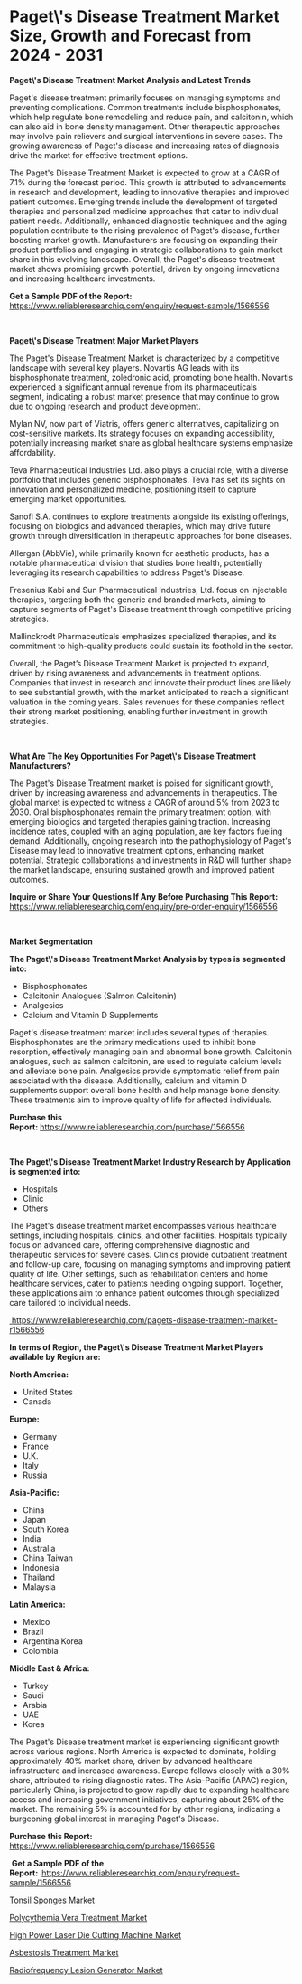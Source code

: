 <p><h1>Paget\'s Disease Treatment Market Size, Growth and Forecast from 2024 - 2031</h1></p><p><strong>Paget\'s Disease Treatment Market Analysis and Latest Trends</strong></p>
<p><p>Paget's disease treatment primarily focuses on managing symptoms and preventing complications. Common treatments include bisphosphonates, which help regulate bone remodeling and reduce pain, and calcitonin, which can also aid in bone density management. Other therapeutic approaches may involve pain relievers and surgical interventions in severe cases. The growing awareness of Paget's disease and increasing rates of diagnosis drive the market for effective treatment options.</p><p>The Paget's Disease Treatment Market is expected to grow at a CAGR of 7.1% during the forecast period. This growth is attributed to advancements in research and development, leading to innovative therapies and improved patient outcomes. Emerging trends include the development of targeted therapies and personalized medicine approaches that cater to individual patient needs. Additionally, enhanced diagnostic techniques and the aging population contribute to the rising prevalence of Paget's disease, further boosting market growth. Manufacturers are focusing on expanding their product portfolios and engaging in strategic collaborations to gain market share in this evolving landscape. Overall, the Paget's disease treatment market shows promising growth potential, driven by ongoing innovations and increasing healthcare investments.</p></p>
<p><strong>Get a Sample PDF of the Report:&nbsp;</strong> <a href="https://www.reliableresearchiq.com/enquiry/request-sample/1566556?utm_campaign=100&utm_medium=2&utm_source=Github&utm_content=ia&utm_term=07122024&utm_id=pagets-disease-treatment">https://www.reliableresearchiq.com/enquiry/request-sample/1566556</a></p>
<p>&nbsp;</p>
<p><strong>Paget\'s Disease Treatment Major Market Players</strong></p>
<p><p>The Paget's Disease Treatment Market is characterized by a competitive landscape with several key players. Novartis AG leads with its bisphosphonate treatment, zoledronic acid, promoting bone health. Novartis experienced a significant annual revenue from its pharmaceuticals segment, indicating a robust market presence that may continue to grow due to ongoing research and product development.</p><p>Mylan NV, now part of Viatris, offers generic alternatives, capitalizing on cost-sensitive markets. Its strategy focuses on expanding accessibility, potentially increasing market share as global healthcare systems emphasize affordability.</p><p>Teva Pharmaceutical Industries Ltd. also plays a crucial role, with a diverse portfolio that includes generic bisphosphonates. Teva has set its sights on innovation and personalized medicine, positioning itself to capture emerging market opportunities.</p><p>Sanofi S.A. continues to explore treatments alongside its existing offerings, focusing on biologics and advanced therapies, which may drive future growth through diversification in therapeutic approaches for bone diseases.</p><p>Allergan (AbbVie), while primarily known for aesthetic products, has a notable pharmaceutical division that studies bone health, potentially leveraging its research capabilities to address Paget's Disease.</p><p>Fresenius Kabi and Sun Pharmaceutical Industries, Ltd. focus on injectable therapies, targeting both the generic and branded markets, aiming to capture segments of Paget's Disease treatment through competitive pricing strategies.</p><p>Mallinckrodt Pharmaceuticals emphasizes specialized therapies, and its commitment to high-quality products could sustain its foothold in the sector.</p><p>Overall, the Paget’s Disease Treatment Market is projected to expand, driven by rising awareness and advancements in treatment options. Companies that invest in research and innovate their product lines are likely to see substantial growth, with the market anticipated to reach a significant valuation in the coming years. Sales revenues for these companies reflect their strong market positioning, enabling further investment in growth strategies.</p></p>
<p>&nbsp;</p>
<p><strong>What Are The Key Opportunities For Paget\'s Disease Treatment Manufacturers?</strong></p>
<p><p>The Paget's Disease Treatment market is poised for significant growth, driven by increasing awareness and advancements in therapeutics. The global market is expected to witness a CAGR of around 5% from 2023 to 2030. Oral bisphosphonates remain the primary treatment option, with emerging biologics and targeted therapies gaining traction. Increasing incidence rates, coupled with an aging population, are key factors fueling demand. Additionally, ongoing research into the pathophysiology of Paget's Disease may lead to innovative treatment options, enhancing market potential. Strategic collaborations and investments in R&D will further shape the market landscape, ensuring sustained growth and improved patient outcomes.</p></p>
<p><strong>Inquire or Share Your Questions If Any Before Purchasing This Report:</strong> <a href="https://www.reliableresearchiq.com/enquiry/pre-order-enquiry/1566556?utm_campaign=100&utm_medium=2&utm_source=Github&utm_content=ia&utm_term=07122024&utm_id=pagets-disease-treatment">https://www.reliableresearchiq.com/enquiry/pre-order-enquiry/1566556</a></p>
<p>&nbsp;</p>
<p><strong>Market Segmentation</strong></p>
<p><strong>The Paget\'s Disease Treatment Market Analysis by types is segmented into:</strong></p>
<p><ul><li>Bisphosphonates</li><li>Calcitonin Analogues (Salmon Calcitonin)</li><li>Analgesics</li><li>Calcium and Vitamin D Supplements</li></ul></p>
<p><p>Paget's disease treatment market includes several types of therapies. Bisphosphonates are the primary medications used to inhibit bone resorption, effectively managing pain and abnormal bone growth. Calcitonin analogues, such as salmon calcitonin, are used to regulate calcium levels and alleviate bone pain. Analgesics provide symptomatic relief from pain associated with the disease. Additionally, calcium and vitamin D supplements support overall bone health and help manage bone density. These treatments aim to improve quality of life for affected individuals.</p></p>
<p><strong>Purchase this Report:&nbsp;</strong><a href="https://www.reliableresearchiq.com/purchase/1566556?utm_campaign=100&utm_medium=2&utm_source=Github&utm_content=ia&utm_term=07122024&utm_id=pagets-disease-treatment">https://www.reliableresearchiq.com/purchase/1566556</a></p>
<p>&nbsp;</p>
<p><strong>The Paget\'s Disease Treatment Market Industry Research by Application is segmented into:</strong></p>
<p><ul><li>Hospitals</li><li>Clinic</li><li>Others</li></ul></p>
<p><p>The Paget's disease treatment market encompasses various healthcare settings, including hospitals, clinics, and other facilities. Hospitals typically focus on advanced care, offering comprehensive diagnostic and therapeutic services for severe cases. Clinics provide outpatient treatment and follow-up care, focusing on managing symptoms and improving patient quality of life. Other settings, such as rehabilitation centers and home healthcare services, cater to patients needing ongoing support. Together, these applications aim to enhance patient outcomes through specialized care tailored to individual needs.</p></p>
<p><a href="https://www.reliableresearchiq.com/pagets-disease-treatment-market-r1566556?utm_campaign=100&utm_medium=2&utm_source=Github&utm_content=ia&utm_term=07122024&utm_id=pagets-disease-treatment">&nbsp;https://www.reliableresearchiq.com/pagets-disease-treatment-market-r1566556</a></p>
<p><strong>In terms of Region, the Paget\'s Disease Treatment Market Players available by Region are:</strong></p>
<p>
    <p> <strong> North America: </strong>
        <ul>
            <li>United States</li>
            <li>Canada</li>
        </ul>
        </p> 
    <p> <strong> Europe: </strong>
        <ul>
            <li>Germany</li>
            <li>France</li>
            <li>U.K.</li>
            <li>Italy</li>
            <li>Russia</li>
        </ul>
        </p> 
    <p> <strong> Asia-Pacific: </strong>
        <ul>
            <li>China</li>
            <li>Japan</li>
            <li>South Korea</li>
            <li>India</li>
            <li>Australia</li>
            <li>China Taiwan</li>
            <li>Indonesia</li>
            <li>Thailand</li>
            <li>Malaysia</li>
        </ul>
        </p> 
    <p> <strong> Latin America: </strong>
        <ul>
            <li>Mexico</li>
            <li>Brazil</li>
            <li>Argentina Korea</li>
            <li>Colombia</li>
        </ul>
        </p> 
    <p> <strong> Middle East & Africa: </strong>
        <ul>
            <li>Turkey</li>
            <li>Saudi</li>
            <li>Arabia</li>
            <li>UAE</li>
            <li>Korea</li>
        </ul>
    </p>
    </p>
<p><p>The Paget's Disease treatment market is experiencing significant growth across various regions. North America is expected to dominate, holding approximately 40% market share, driven by advanced healthcare infrastructure and increased awareness. Europe follows closely with a 30% share, attributed to rising diagnostic rates. The Asia-Pacific (APAC) region, particularly China, is projected to grow rapidly due to expanding healthcare access and increasing government initiatives, capturing about 25% of the market. The remaining 5% is accounted for by other regions, indicating a burgeoning global interest in managing Paget's Disease.</p></p>
<p><strong>Purchase this Report: </strong><a href="https://www.reliableresearchiq.com/purchase/1566556?utm_campaign=100&utm_medium=2&utm_source=Github&utm_content=ia&utm_term=07122024&utm_id=pagets-disease-treatment">https://www.reliableresearchiq.com/purchase/1566556</a></p>
<p>&nbsp;<strong>Get a Sample PDF of the Report:&nbsp;&nbsp;</strong><a href="https://www.reliableresearchiq.com/enquiry/request-sample/1566556?utm_campaign=100&utm_medium=2&utm_source=Github&utm_content=ia&utm_term=07122024&utm_id=pagets-disease-treatment">https://www.reliableresearchiq.com/enquiry/request-sample/1566556</a></p>
<p><strong></strong></p>
<p><p><a href="https://issuu.com/reportprime-2/docs/tonsil-sponges-market-size-2030.pptx?utm_campaign=100&utm_medium=2&utm_source=Github&utm_content=ia&utm_term=07122024&utm_id=pagets-disease-treatment">Tonsil Sponges Market</a></p><p><a href="https://www.linkedin.com/pulse/global-polycythemia-vera-treatment-market-forecast-2024-2031-m6sye?utm_campaign=100&utm_medium=2&utm_source=Github&utm_content=ia&utm_term=07122024&utm_id=pagets-disease-treatment">Polycythemia Vera Treatment Market</a></p><p><a href="https://issuu.com/reportprime-2/docs/high-power-laser-die-cutting-machine-market-size-2?utm_campaign=100&utm_medium=2&utm_source=Github&utm_content=ia&utm_term=07122024&utm_id=pagets-disease-treatment">High Power Laser Die Cutting Machine Market</a></p><p><a href="https://www.linkedin.com/pulse/market-revenue-growth-forecast-asbestosis-treatment-qocce?utm_campaign=100&utm_medium=2&utm_source=Github&utm_content=ia&utm_term=07122024&utm_id=pagets-disease-treatment">Asbestosis Treatment Market</a></p><p><a href="https://www.linkedin.com/pulse/evaluating-market-players-radiofrequency-lesion-generator-sector-ov0nc?utm_campaign=100&utm_medium=2&utm_source=Github&utm_content=ia&utm_term=07122024&utm_id=pagets-disease-treatment">Radiofrequency Lesion Generator Market</a></p></p>